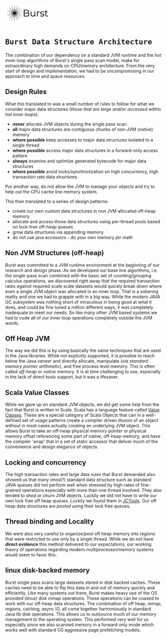 ![Burst](../../../../doc/burst_small.png)

# `Burst Data Structure Architecture`
The combination of our dependency on a standard JVM runtime
and the hot inner loop algorithms of Burst's single pass scan model,
make for extraordinary high demands on CPU/memory architecture.
From the very start of design and implementation, we had to 
be uncompromising in our approach to time and space resources.

## Design Rules
What this translated to was a small number of rules to follow for what we consider
major data structures (_those that are large and/or accessed within hot inner loops_):
* **never** allocate JVM objects during the single pass scan.
* **all** major data structures are contiguous chunks of non-JVM (_native_) memory
* **where possible** keep accesses to major data structures isolated to a single thread
* **where possible** access major data structures in a forward-only access pattern
* **always** examine and optimize generated bytecode for major data structures
* **where possible** avoid locks/synchronization on high concurrency, high
transaction rate data structures.

Put another way, do not allow the JVM to manage your objects and try to help out
the CPU cache line memory system.

This then translated to a series of design patterns:
* create our own custom data structures in non JVM allocated off-heap memory
* allocate and access those data structures using per-thread pools based on lock-free off-heap
queues
* grow data structures via appending memory
* do not use java accessors - do your own memory ptr math

## Non JVM Structures (off-heap)
Burst was committed to a JVM runtime environment at the beginning of our research and design
phase. As we developed our base line algorithms, i.e. the single-pass scan combined with
the basic set of counting/grouping calculus operations, we discovered right away
that the required transaction 
rates against required scale scale datasets would quickly break down where even a single JVM object
was allocated in an inner loop. That is a sobering reality and one we had to grapple with in a big way.
While the modern JAVA GC subsystem was nothing short of miraculous in being good at what it does, 
and could be fine tuned a million different ways, it was completely inadequate to meet our needs.
So like many other JVM based systems we had to code all of our inner loop operations completely
outside the JVM womb.

## Off Heap JVM
The way we did this is by using basically the same techniques that are used in the Java libraries. 
While not explicitly supported, it is possible to reach below the Java veneer and directly
allocate, manipulate (_via standard memory pointer arithmetic_), and free process level memory. 
This is often called _off-heap_ or _native_ memory. It is at time challenging to use, especially
in the lack of direct tools support, but it was a lifesaver.

## Scala Value Classes
While we gave up on standard JVM objects, we did get some help from
the fact that Burst is written in Scala. Scala has a language 
feature called 
[Value Classes](https://docs.scala-lang.org/overviews/core/value-classes.html). 
These are a special category of Scala Objects that  can
in a well-defined set of usage patterns create a compiler driven _illusion_ of an object
without in most cases actually creating an underlying JVM object.
This allows Burst to take an off-heap physical memory pointer or physical memory offset referencing some part
of native, off-heap memory, and have the compiler 'wrap' that in a set of static
accessor that deliver much of the
convenience and design elegance of objects.

## Locking and concurrency
The high transaction rates and large data sizes that Burst demanded also showed us that
many (most?) standard data structure such as standard JAVA queues did not perform well when stressed by
high rates of fine-grained operations especially with more than one thread involved. They also tended
to _shed_ or _churn_ JVM objects. Luckily we did not have to write our own lock free off heap queues.
Luckily we found them in [JCTools](https://github.com/JCTools/JCTools). Our off heap data structures
are _pooled_ using their lock free queues.

## Thread binding and Locality
We were also very careful to organize/pool off heap memory into regions that were restricted to
use only by a single thread. While we do not have **direct evidence** this method delivered
to our expectations, our working theory of operations regarding modern multiprocessor/memory
systems would seem to favor this.

## linux disk-backed memory
Burst single pass scans large datasets stored in disk backed caches. 
These caches need to be able to flip this data
 in and out of memory quickly and efficiently. Like
many systems out there, Burst makes heavy use of the OS provided (linux) disk mmap operations.
These operations can be coaxed to work with our off-heap data structures. The combination of 
off heap, mmap, regions, caching, async IO, all come together harmoniously in standard Java lib
disk operations. This allows us to outsource much of our memory management to the
operating system. This performed very well for us especially since we also scanned memory
in a forward only mode which works well with standard OS aggressive page prefetching models.

